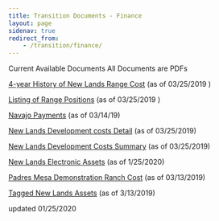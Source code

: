 ```yaml
---
title: Transition Documents - Finance
layout: page
sidenav: true
redirect_from:
    - /transition/finance/
---
```


Current Available Documents
All Documents are PDFs

[4-year History of New Lands Range Cost]({{site.baseurl}}/assets/documents/transition/finance/Historic-Range-Costs-for-Navajo-Nat-041216.pdf) (as of 03/25/2019
)

[Listing of Range Positions]({{site.baseurl}}/assets/documents/transition/finance/Range-Employee-Positions.pdf) (as of 03/25/2019
)

[Navajo Payments]({{site.baseurl}}/assets/documents/transition/finance/Navajo%20Payments%20as%20of%20031419.pdf) (as of 03/14/19)

[New Lands Development costs Detail]({{site.baseurl}}/assets/documents/transition/finance/New-Lands-Development-costs-071910.pdf) (as of 03/25/2019)

[New Lands Development Costs Summary]({{site.baseurl}}/assets/documents/transition/finance/New-Lands-Development-Costs-Summary-072010.pdf) (as of 03/25/2019)

[New Lands Electronic Assets]({{site.baseurl}}/assets/documents/transition/finance/New-Lands-Electronic-Assets.pdf) (as of 1/25/2020)

[Padres Mesa Demonstration Ranch Cost]({{site.baseurl}}/assets/documents/transition/finance/Padres-Mesa-Demonstration-Ranch-Costs.pdf) (as of 03/13/2019)

[Tagged New Lands Assets]({{site.baseurl}}/assets/documents/transition/finance/Tagged-New-Lands-Assets-Inventory.pdf) (as of 3/13/2019)


updated 01/25/2020
